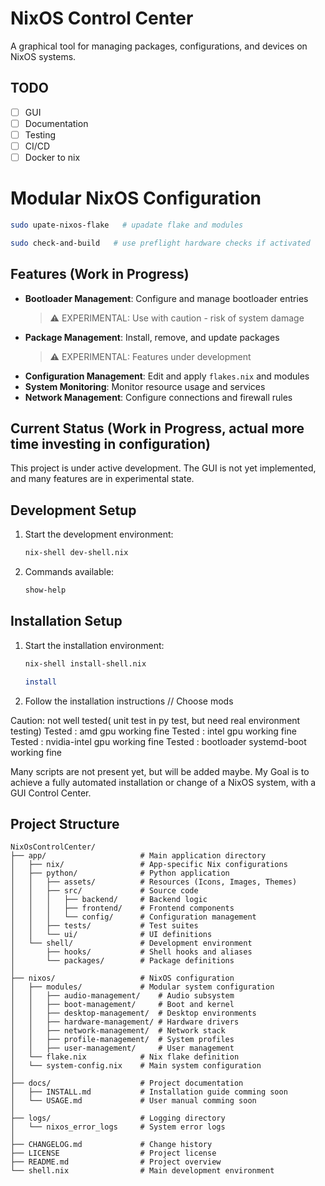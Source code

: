 # NixOS Control Center

A graphical tool for managing packages, configurations, and devices on NixOS systems.

## TODO
- [ ] GUI
- [ ] Documentation
- [ ] Testing
- [ ] CI/CD
- [ ] Docker to nix 

# Modular NixOS Configuration

   ```bash
   sudo upate-nixos-flake   # upadate flake and modules
   ```  
   ```bash
   sudo check-and-build   # use preflight hardware checks if activated 
   ```

## Features (Work in Progress)
- **Bootloader Management**: Configure and manage bootloader entries
  > ⚠️ EXPERIMENTAL: Use with caution - risk of system damage
- **Package Management**: Install, remove, and update packages
  > ⚠️ EXPERIMENTAL: Features under development
- **Configuration Management**: Edit and apply `flakes.nix` and modules
- **System Monitoring**: Monitor resource usage and services
- **Network Management**: Configure connections and firewall rules

## Current Status (Work in Progress, actual more time investing in configuration)
This project is under active development. The GUI is not yet implemented, and many features are in experimental state.

## Development Setup
1. Start the development environment:
   ```bash
   nix-shell dev-shell.nix
   ```
2. Commands available:
   ```bash
   show-help
   ```  
   
## Installation Setup
1. Start the installation environment:
   ```bash
   nix-shell install-shell.nix
   ```
   ```bash
   install
   ```
2. Follow the installation instructions // Choose mods

Caution: not well tested( unit test in py test, but need real environment testing)
Tested : amd gpu                  working fine
Tested : intel gpu                working fine
Tested : nvidia-intel gpu         working fine
Tested : bootloader systemd-boot  working fine

Many scripts are not present yet, but will be added maybe.
My Goal is to achieve a fully automated installation or change of a NixOS system, with a GUI Control Center.


## Project Structure

```tree
NixOsControlCenter/
├── app/                     # Main application directory
│   ├── nix/                 # App-specific Nix configurations
│   ├── python/              # Python application
│   │   ├── assets/          # Resources (Icons, Images, Themes)
│   │   ├── src/             # Source code
│   │   │   ├── backend/     # Backend logic
│   │   │   ├── frontend/    # Frontend components
│   │   │   └── config/      # Configuration management
│   │   ├── tests/           # Test suites
│   │   └── ui/              # UI definitions
│   └── shell/               # Development environment
│       ├── hooks/           # Shell hooks and aliases
│       └── packages/        # Package definitions
│
├── nixos/                   # NixOS configuration
│   ├── modules/             # Modular system configuration
│   │   ├── audio-management/    # Audio subsystem
│   │   ├── boot-management/     # Boot and kernel
│   │   ├── desktop-management/  # Desktop environments
│   │   ├── hardware-management/ # Hardware drivers
│   │   ├── network-management/  # Network stack
│   │   ├── profile-management/  # System profiles
│   │   ├── user-management/     # User management
│   └── flake.nix            # Nix flake definition
│   └── system-config.nix    # Main system configuration
│
├── docs/                    # Project documentation
│   ├── INSTALL.md           # Installation guide comming soon
│   └── USAGE.md             # User manual comming soon
│  
├── logs/                    # Logging directory
│   └── nixos_error_logs     # System error logs
│
├── CHANGELOG.md             # Change history
├── LICENSE                  # Project license
├── README.md                # Project overview
└── shell.nix                # Main development environment
```